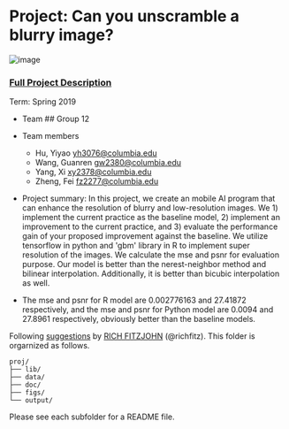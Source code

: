 # Project: Can you unscramble a blurry image? 
![image](figs/example.png)

### [Full Project Description](doc/project3_desc.md)

Term: Spring 2019

+ Team ## Group 12
+ Team members
	+ Hu, Yiyao yh3076@columbia.edu
	+ Wang, Guanren gw2380@columbia.edu
	+ Yang, Xi xy2378@columbia.edu
	+ Zheng, Fei fz2277@columbia.edu

+ Project summary: In this project, we create an mobile AI program that can enhance the resolution of blurry and low-resolution images. We 1) implement the current practice as the baseline model, 2) implement an improvement to the current practice, and 3) evaluate the performance gain of your proposed improvement against the baseline. We utilize tensorflow in python and 'gbm' library in R to implement super resolution of the images. We calculate the mse and psnr for evaluation purpose. Our model is better than the nerest-neighbor method and bilinear interpolation. Additionally, it is better than bicubic interpolation as well.  

+ The mse and psnr for R model are 0.002776163 and 27.41872 respectively, and the mse and psnr for Python model are 0.0094 and 27.8961 respectively, obviously better than the baseline models.
	

Following [suggestions](http://nicercode.github.io/blog/2013-04-05-projects/) by [RICH FITZJOHN](http://nicercode.github.io/about/#Team) (@richfitz). This folder is orgarnized as follows.

```
proj/
├── lib/
├── data/
├── doc/
├── figs/
└── output/
```

Please see each subfolder for a README file.
